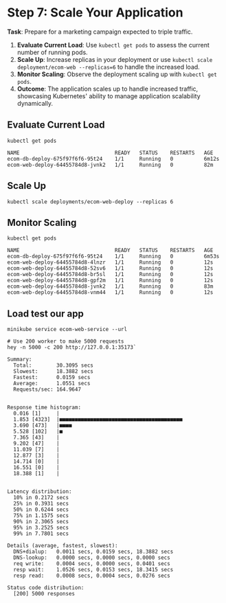 # Step 7: Scale Your Application

**Task**: Prepare for a marketing campaign expected to triple traffic.

1. **Evaluate Current Load**: Use `kubectl get pods` to assess the current number of running pods.
2. **Scale Up**: Increase replicas in your deployment or use `kubectl scale deployment/ecom-web --replicas=6` to handle
   the increased load.
3. **Monitor Scaling**: Observe the deployment scaling up with `kubectl get pods`.
4. **Outcome**: The application scales up to handle increased traffic, showcasing Kubernetes' ability to manage
   application scalability dynamically.

## Evaluate Current Load

```shell
kubectl get pods
```

```
NAME                               READY   STATUS    RESTARTS   AGE
ecom-db-deploy-675f97f6f6-95t24    1/1     Running   0          6m12s
ecom-web-deploy-64455784d8-jvnk2   1/1     Running   0          82m
```

## Scale Up

```shell
kubectl scale deployments/ecom-web-deploy --replicas 6
```

## Monitor Scaling

```shell
kubectl get pods
```

```
NAME                               READY   STATUS    RESTARTS   AGE
ecom-db-deploy-675f97f6f6-95t24    1/1     Running   0          6m53s
ecom-web-deploy-64455784d8-4lnzr   1/1     Running   0          12s
ecom-web-deploy-64455784d8-52sv6   1/1     Running   0          12s
ecom-web-deploy-64455784d8-br5sl   1/1     Running   0          12s
ecom-web-deploy-64455784d8-gpf2m   1/1     Running   0          12s
ecom-web-deploy-64455784d8-jvnk2   1/1     Running   0          83m
ecom-web-deploy-64455784d8-vnm44   1/1     Running   0          12s
```

## Load test our app

```
minikube service ecom-web-service --url
```

```shell
# Use 200 worker to make 5000 requests
hey -n 5000 -c 200 http://127.0.0.1:35173`
```

```
Summary:
  Total:        30.3095 secs
  Slowest:      18.3882 secs
  Fastest:      0.0159 secs
  Average:      1.0551 secs
  Requests/sec: 164.9647


Response time histogram:
  0.016 [1]     |
  1.853 [4323]  |■■■■■■■■■■■■■■■■■■■■■■■■■■■■■■■■■■■■■■■■
  3.690 [473]   |■■■■
  5.528 [102]   |■
  7.365 [43]    |
  9.202 [47]    |
  11.039 [7]    |
  12.877 [3]    |
  14.714 [0]    |
  16.551 [0]    |
  18.388 [1]    |


Latency distribution:
  10% in 0.2172 secs
  25% in 0.3931 secs
  50% in 0.6244 secs
  75% in 1.1575 secs
  90% in 2.3065 secs
  95% in 3.2525 secs
  99% in 7.7801 secs

Details (average, fastest, slowest):
  DNS+dialup:   0.0011 secs, 0.0159 secs, 18.3882 secs
  DNS-lookup:   0.0000 secs, 0.0000 secs, 0.0000 secs
  req write:    0.0004 secs, 0.0000 secs, 0.0401 secs
  resp wait:    1.0526 secs, 0.0153 secs, 18.3415 secs
  resp read:    0.0008 secs, 0.0004 secs, 0.0276 secs

Status code distribution:
  [200] 5000 responses
```